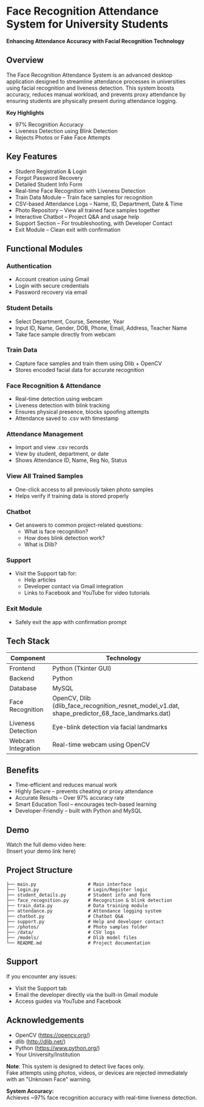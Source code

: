 
# Face Recognition Attendance System for University Students

**Enhancing Attendance Accuracy with Facial Recognition Technology**

## Overview

The Face Recognition Attendance System is an advanced desktop application designed to streamline attendance processes in universities using facial recognition and liveness detection. This system boosts accuracy, reduces manual workload, and prevents proxy attendance by ensuring students are physically present during attendance logging.

**Key Highlights**  
- 97% Recognition Accuracy  
- Liveness Detection using Blink Detection  
- Rejects Photos or Fake Face Attempts

## Key Features

- Student Registration & Login
- Forgot Password Recovery
- Detailed Student Info Form
- Real-time Face Recognition with Liveness Detection
- Train Data Module – Train face samples for recognition
- CSV-based Attendance Logs – Name, ID, Department, Date & Time
- Photo Repository – View all trained face samples together
- Interactive Chatbot – Project Q&A and usage help
- Support Section – For troubleshooting, with Developer Contact
- Exit Module – Clean exit with confirmation

## Functional Modules

### Authentication
- Account creation using Gmail
- Login with secure credentials
- Password recovery via email

### Student Details
- Select Department, Course, Semester, Year
- Input ID, Name, Gender, DOB, Phone, Email, Address, Teacher Name
- Take face sample directly from webcam

### Train Data
- Capture face samples and train them using Dlib + OpenCV
- Stores encoded facial data for accurate recognition

### Face Recognition & Attendance
- Real-time detection using webcam
- Liveness detection with blink tracking
- Ensures physical presence, blocks spoofing attempts
- Attendance saved to .csv with timestamp

### Attendance Management
- Import and view .csv records
- View by student, department, or date
- Shows Attendance ID, Name, Reg No, Status

### View All Trained Samples
- One-click access to all previously taken photo samples
- Helps verify if training data is stored properly

### Chatbot
- Get answers to common project-related questions:
  - What is face recognition?
  - How does blink detection work?
  - What is Dlib?

### Support
- Visit the Support tab for:
  - Help articles
  - Developer contact via Gmail integration
  - Links to Facebook and YouTube for video tutorials

### Exit Module
- Safely exit the app with confirmation prompt

## Tech Stack

| Component          | Technology                                                                 |
|-------------------|-----------------------------------------------------------------------------|
| Frontend          | Python (Tkinter GUI)                                                       |
| Backend           | Python                                                                     |
| Database          | MySQL                                                                      |
| Face Recognition  | OpenCV, Dlib (dlib_face_recognition_resnet_model_v1.dat, shape_predictor_68_face_landmarks.dat) |
| Liveness Detection| Eye-blink detection via facial landmarks                                   |
| Webcam Integration| Real-time webcam using OpenCV                                              |

## Benefits

- Time-efficient and reduces manual work
- Highly Secure – prevents cheating or proxy attendance
- Accurate Results – Over 97% accuracy rate
- Smart Education Tool – encourages tech-based learning
- Developer-Friendly – built with Python and MySQL

## Demo

Watch the full demo video here:  
(Insert your demo link here)

## Project Structure

```
├── main.py                   # Main interface
├── login.py                  # Login/Register logic
├── student_details.py        # Student info and form
├── face_recognition.py       # Recognition & blink detection
├── train_data.py             # Data training module
├── attendance.py             # Attendance logging system
├── chatbot.py                # Chatbot Q&A
├── support.py                # Help and developer contact
├── /photos/                  # Photo samples folder
├── /data/                    # CSV logs
├── /models/                  # Dlib model files
└── README.md                 # Project documentation
```

## Support

If you encounter any issues:

- Visit the Support tab
- Email the developer directly via the built-in Gmail module
- Access guides via YouTube and Facebook

## Acknowledgements

- OpenCV (https://opencv.org/)
- dlib (http://dlib.net/)
- Python (https://www.python.org/)
- Your University/Institution

**Note**: This system is designed to detect live faces only.  
Fake attempts using photos, videos, or devices are rejected immediately with an "Unknown Face" warning.

**System Accuracy:**  
Achieves ~97% face recognition accuracy with real-time liveness detection.
